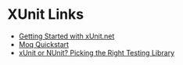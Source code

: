 # XUnit Links
- [Getting Started with xUnit.net](https://xunit.net/docs/getting-started/netcore/cmdline)
- [Moq Quickstart](https://github.com/moq/moq/wiki/Quickstart)
- [xUnit or NUnit? Picking the Right Testing Library](https://www.youtube.com/watch?app=desktop&v=JD2ZMxCPnqc)



